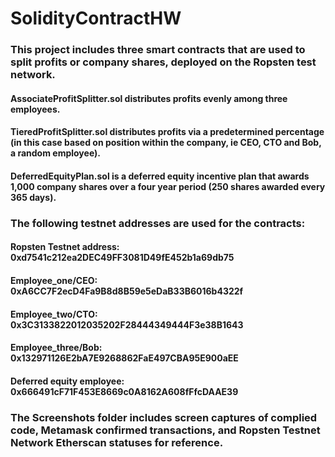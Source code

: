# SolidityContractHW

### This project includes three smart contracts that are used to split profits or company shares, deployed on the Ropsten test network. 

#### AssociateProfitSplitter.sol distributes profits evenly among three employees.
#### TieredProfitSplitter.sol distributes profits via a predetermined percentage (in this case based on position within the company, ie CEO, CTO and Bob, a random employee).
#### DeferredEquityPlan.sol is a deferred equity incentive plan that awards 1,000 company shares over a four year period (250 shares awarded every 365 days).

### The following testnet addresses are used for the contracts:
#### Ropsten Testnet address: 0xd7541c212ea2DEC49FF3081D49fE452b1a69db75
#### Employee_one/CEO: 0xA6CC7F2ecD4Fa9B8d8B59e5eDaB33B6016b4322f
#### Employee_two/CTO: 0x3C3133822012035202F28444349444F3e38B1643
#### Employee_three/Bob: 0x132971126E2bA7E9268862FaE497CBA95E900aEE
#### Deferred equity employee: 0x666491cF71F453E8669c0A8162A608fFfcDAAE39

### The Screenshots folder includes screen captures of complied code, Metamask confirmed transactions, and Ropsten Testnet Network Etherscan statuses for reference.
